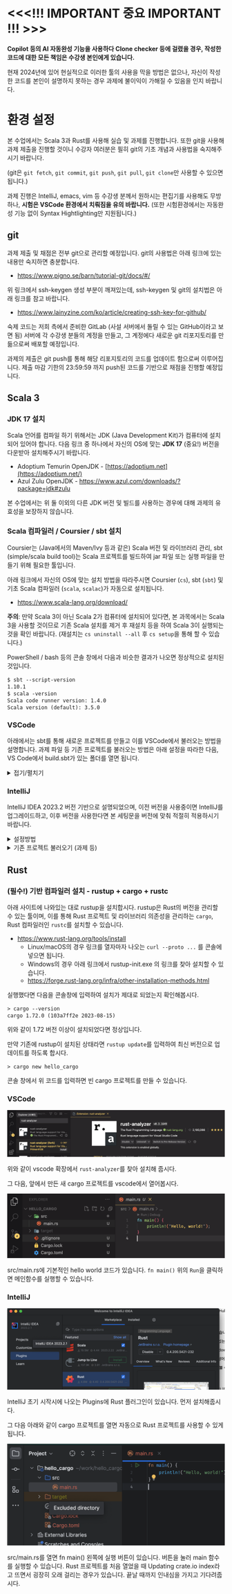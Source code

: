 # **<<<!!! IMPORTANT 중요 IMPORTANT !!! >>>**

**Copilot 등의 AI 자동완성 기능을 사용하다 Clone checker 등에 걸렸을 경우, 작성한 코드에 대한 모든 책임은 수강생 본인에게 있습니다.** 

현재 2024년에 있어 현실적으로 이러한 툴의 사용을 막을 방법은 없으나, 자신이 작성한 코드를 본인이 설명하지 못하는 경우 과제에 불이익이 가해질 수 있음을 인지 바랍니다.

# 환경 설정
본 수업에서는 Scala 3과 Rust를 사용해 실습 및 과제를 진행합니다. 또한 git을 사용해 과제 제출을 진행할 것이니 수강자 여러분은 필히 git의 기초 개념과 사용법을 숙지해주시기 바랍니다. 

(git은 `git fetch`, `git commit`, `git push`, `git pull`, `git clone`만 사용할 수 있으면 됩니다.)

과제 진행은 IntelliJ, emacs, vim 등 수강생 분께서 원하시는 편집기를 사용해도 무방하나, **시험은 VSCode 환경에서 치뤄짐을 유의 바랍니다.** (또한 시험환경에서는 자동완성 기능 없이 Syntax Hightlighting만 지원됩니다.)

## git
과제 제출 및 채점은 전부 git으로 관리할 예정입니다. git의 사용법은 아래 링크에 있는 내용만 숙지하면 충분합니다. 

- https://www.pigno.se/barn/tutorial-git/docs/#/

위 링크에서 ssh-keygen 생성 부분이 깨져있는데, ssh-keygen 및 git의 설치법은 아래 링크를 참고 바랍니다.

- https://www.lainyzine.com/ko/article/creating-ssh-key-for-github/

숙제 코드는 저희 측에서 준비한 GitLab (사설 서버에서 돌릴 수 있는 GitHub이라고 보면 됨) 서버에 각 수강생 분들의 계정을 만들고, 그 계정에다 새로운 git 리포지토리를 만듦으로써 배포할 예정입니다. 

과제의 제출은 git push를 통해 해당 리포지토리의 코드를 업데이트 함으로써 이루어집니다. 제출 마감 기한의 23:59:59 까지 push된 코드를 기반으로 채점을 진행할 예정입니다.

## Scala 3

### JDK 17 설치
Scala 언어를 컴파일 하기 위해서는 JDK (Java Development Kit)가 컴퓨터에 설치되어 있어야 합니다. 다음 링크 중 하나에서 자신의 OS에 맞는 **JDK 17** (중요!) 버전을 다운받아 설치해주시기 바랍니다. 

- Adoptium Temurin OpenJDK - [https://adoptium.net](https://adoptium.net/)
- Azul Zulu OpenJDK - https://www.azul.com/downloads/?package=jdk#zulu

본 수업에서는 위 둘 이외의 다른 JDK 버전 및 빌드를 사용하는 경우에 대해 과제의 유효성을 보장하지 않습니다.

### Scala 컴파일러 / Coursier / sbt 설치

Coursier는 (Java에서의 Maven/Ivy 등과 같은) Scala 버전 및 라이브러리 관리, sbt (simple/scala build tool)는 Scala 프로젝트를 빌드하여 jar 파일 또는 실행 파일을 만들기 위해 필요한 툴입니다. 

아래 링크에서 자신의 OS에 맞는 설치 방법을 따라주시면 Coursier (`cs`), sbt (`sbt`) 및 기초 Scala 컴파일러 (`scala`, `scalac`)가 자동으로 설치됩니다.

- https://www.scala-lang.org/download/

**주의**: 만약 Scala 3이 아닌 Scala 2가 컴퓨터에 설치되어 있다면, 본 과목에서는 Scala 3을 사용할 것이므로 기존 Scala 설치를 제거 후 재설치 등을 하여 Scala 3이 실행되는 것을 확인 바랍니다. (재설치는 `cs uninstall --all` 후 `cs setup`을 통해 할 수 있습니다.)

PowerShell / bash 등의 콘솔 창에서 다음과 비슷한 결과가 나오면 정상적으로 설치된 것입니다.
```
$ sbt --script-version
1.10.1
$ scala -version
Scala code runner version: 1.4.0
Scala version (default): 3.5.0
```

### VSCode
아래에서는 sbt를 통해 새로운 프로젝트를 만들고 이를 VSCode에서 불러오는 방법을 설명합니다. 과제 파일 등 기존 프로젝트를 불러오는 방법은 아래 설정을 따라한 다음, VS Code에서 build.sbt가 있는 폴더를 열면 됩니다.

<details>
<summary>접기/펼치기</summary>

#### 0. VSCode 설치

아래 링크에서 OS 설정에 맞는 VS Code를 다운받아 설치해주시기 바랍니다.

[https://code.visualstudio.com](https://code.visualstudio.com/)

#### 1. Metals 설정

![](./scala%20vscode%201.png)

Metals는 VSCode에서 Scala 개발환경을 관리하는 확장기능입니다. 왼쪽의 확장기능 (사각형 4개) 버튼을 누른 다음, 상단 창에서 metals를 검색하여 Scala (Metals)를 설치해주시기 바랍니다.


#### 2. 테스트 프로젝트 작성

![](./scala%20vscode%202.png)

VSCode 터미널에 아래 명령어를 입력하여 새로운 프로젝트를 작성해봅시다.
```
sbt new scala/scala3.g8
```
Scala 프로젝트의 이름 (name)을 작성하라는 창이 나올텐데, 적당히 아무 이름을 적어넣읍시다. (그림에선 pp202302)

#### 3. 프로젝트 열기

![](./scala%20vscode%203.png)

VSCode의 파일 탭을 누른 다음 Open Folder…를 선택 후 방금 만들어진 폴더를 선택합니다. (그림은 MacOS 지만 Windows도 비슷합니다.)

만들어진 폴더는 `sbt new` 를 실행한 후 가장 마지막에 뜬 `Template applied in (...)` 의 (…) 에 써져 있는 경로에 있습니다.

![](./scala%20vscode%204.png)

위와 같이 우하단에 New sbt workspace detected 라는 안내문이 뜨는 경우, Import build 를 선택해주시기 바랍니다.

#### 4. 코드 실행

![](./scala%20vscode%205.png)

위 절차를 마무리 했다면 왼쪽 패널에서 Explorer 창 (종이 2장 겹쳐진 아이콘) 을 연 후, `src/main/scala/Main.scala` 파일을 열어봅시다.

위와 같은 파일이 기본으로 들어있을 텐데, `@main def hello` 함수 위에 `run | debug` 라는 아이콘이 생겨있을 것입니다. 

`run` 을 누르면 `hello` 함수를 실행할 수 있습니다. 아래와 같은 창이 나올 것입니다.

![](./scala%20vscode%206.png)

#### 5. 테스트 코드 실행

![](./scala%20vscode%207.png)

src/test/scala/MySuite.scala 파일이 기본적으로 작성되어 있을 것입니다. 해당 파일을 클릭 후 열린 파일의 class 또는 test 함수 왼쪽에 있는 노란색 화살표 (그림에선 이미 한 번 실행해서 초록색으로 바뀌어져 있음)을 누르면 테스트를 실행할 수 있습니다.

![](./scala%20vscode%208.png)

테스트 기능에 대한 자세한 내용은 아래 링크를 참고 바랍니다.

https://scalameta.org/munit/docs/getting-started.html

</details>

### IntelliJ

IntelliJ IDEA 2023.2 버전 기반으로 설명되었으며, 이전 버전을 사용중이면 IntelliJ를 업그레이드하고, 이후 버전을 사용한다면 본 세팅문을 버전에 맞춰 적절히 적용하시기 바랍니다.

<details>
<summary>설정방법</summary>

#### 0. IntelliJ 설치
다음 링크에서 최신 IntelliJ IDEA **Community** 버전을 다운받을 수 있습니다.

[https://www.jetbrains.com/idea/download/](https://www.jetbrains.com/ko-kr/idea/download/?section=mac)

#### 1. Scala Plugin 설치
![](./scala%20intellij%2001.jpg)

IntelliJ를 처음 켜고 나오는 화면에서 좌측의 Plugins에 들어갑니다.

![](./scala%20intellij%2002.jpg)

Scala와 Rust 플러그인을 찾아 설치 후 IntelliJ를 재부팅합니다.

#### 2. 새 프로젝트 생성 및 설정

![](./scala%20intellij%2003.png)

IntelliJ 실행시 나오는 화면 상단의 New Project 버튼을 눌러 새로운 프로젝트를 작성해봅시다. 

![](./scala%20intellij%2004.png)

다음 칸들을 설정합니다.

- Name: 적절한 아무 폴더 이름
- Location: 폴더를 둘 위치
- Langugage: **Scala** 선택
- Build System: **sbt** 선택
- JDK: 적절한 JDK 선택. 만약 붉은색으로 JDK가 없다고 나오면 아래의 3.1을 참고하여 JDK를 설정합시다.
- sbt: 1.9 이상의 최신 버전 선택
- Scala: **3.3.0 선택 (중요!)**

다 했으면 우하단의 Create를 누릅니다.

#### 3. JDK 설정

![](./scala%20intellij%2005.png)

Scala는 Java 기반의 언어기 때문에 JDK (Java Development Kit)를 깔아야 프로그래밍을 진행할 수 있습니다.

다음처럼 **\<No SDK\>** 가 떠있는 경우 IntelliJ가 JDK를 스스로 깔거나, 사용자가 수동으로 JDK를 설치한 다음 JDK가 있는 폴더의 경로를 지정해주어야 합니다.

본 수업에서 **JDK 버전은 Java 17을 사용하며, Azul Zulu 또는 Eclipse Temurin을 권장합니다.**

**설정 방법**

1. **Add SDK > JDK…** 를 눌러 기존에 PC에 깔린 JDK를 설정할 수 있습니다.
2. IntelliJ가 알아서 설치하게 하고 싶은 경우 Add SDK > Download JDK… 를 선택한 후, 다음과 같이 **버전 17**, 벤더로 **Azul Zulu**를 설정한 후 다운로드를 진행합니다.

    a. MacOS의 경우, CPU로 Apple Silicon (M1, M2 등)을 사용 중이라면 aarch64 버전을 선택하면 됩니다.

![](./scala%20intellij%2006.png)

#### 4. 프로그램 작성

![](./scala%20intellij%2007.png)

좌상단의 드롭다운 리스트에서 Project를 선택하면 프로젝트 폴더의 구조를 볼 수 있습니다. 기본적으로 src/main/scala 폴더에 프로그램을 작성하면 됩니다.

![](./scala%20intellij%2008.png)

src/main/scala 폴더에서 우측 키를 눌러 New > Scala Class/File을 클릭합니다. 파일 제목은 Main.scala로 설정해봅시다.

![](./scala%20intellij%2009.png)

다음과 같은 팝업이 나올텐데, 아무 거나 클릭하고 이름으론 Main을 넣은 뒤 엔터 키를 쳐봅시다. 어차피 안의 내용은 전부 삭제할 것입니다.

![](./scala%20intellij%2010.png)

기존 코드를 지우고 다음과 같이 프로그램을 작성해봅시다.

![](./scala%20intellij%2011.png)

@main def hello() 왼쪽에 초록색 재생 버튼이 있습니다. 클릭한 다음 나오는 Run ‘hello’를 누르면 화면 실행 결과가 표시됩니다.

</details>


<details>
<summary>기존 프로젝트 불러오기 (과제 등)</summary>

이 패널에서는 위 VSCode로 작성한 프로젝트를 불러와 보겠습니다. 

#### 1. 프로젝트 열기

![](./scala%20intellij%2021.png)

IntelliJ를 새로 실행하고 왼쪽의 Projects 패널을 연 다음, 우상단의 Open 버튼을 누릅니다.

![](./scala%20intellij%2022.png)

기존의 Scala 프로젝트 폴더 (build.sbt 파일이 있는 폴더)를 찾아서 열어봅시다.

![](./scala%20intellij%2023.png)

`build.sbt` 파일이 있다면 이런 창이 뜰 수 있는데, sbt project를 선택한 후 OK를 누릅시다.

#### 2. 파일 실행

![](./scala%20intellij%2024.png)

과제 프로젝트 등에는 src 폴더 아래에 main과 test 폴더가 있을 것입니다. 각각의 폴더에 있는 Scala 파일을 열면 코드 왼쪽에 초록색 실행 버튼이 있는데, 버튼을 누르면 함수의 실행 결과를 볼 수 있습니다.

</details>


## Rust

### (필수!) 기반 컴파일러 설치 - rustup + cargo + rustc 

아래 사이트에 나와있는 대로 rustup을 설치합시다. rustup은 Rust의 버전을 관리할 수 있는 툴이며, 이를 통해 Rust 프로젝트 및 라이브러리 의존성을 관리하는 `cargo`, Rust 컴파일러인 `rustc`를 설치할 수 있습니다.

- https://www.rust-lang.org/tools/install
    - Linux/macOS의 경우 링크를 열자마자 나오는 `curl --proto ...` 를 콘솔에 넣으면 됩니다.
    - Windows의 경우 아래 링크에서 rustup-init.exe 의 링크를 찾아 설치할 수 있습니다.
    - https://forge.rust-lang.org/infra/other-installation-methods.html

실행했다면 다음을 콘솔창에 입력하여 설치가 제대로 되었는지 확인해봅시다.

```
> cargo --version
cargo 1.72.0 (103a7ff2e 2023-08-15)
```

위와 같이 1.72 버전 이상이 설치되었다면 정상입니다.

만약 기존에 rustup이 설치된 상태라면 `rustup update`를 입력하여 최신 버전으로 업데이트를 하도록 합시다.

```
> cargo new hello_cargo
```
콘솔 창에서 위 코드를 입력하면 빈 cargo 프로젝트를 만들 수 있습니다.

### VSCode

![](./rust%20vscode%201.png)

위와 같이 vscode 확장에서 `rust-analyzer`를 찾아 설치해 줍시다.

그 다음, 앞에서 만든 새 cargo 프로젝트를 vscode에서 열어봅시다.

![](./rust%20vscode%202.png)

src/main.rs에 기본적인 hello world 코드가 있습니다. `fn main()` 위의 `Run`을 클릭하면 메인함수를 실행할 수 있습니다.

### IntelliJ

![](./rust%20intellij%201.png)

IntelliJ 초기 시작시에 나오는 Plugins에 Rust 플러그인이 있습니다. 먼저 설치해줍시다.

그 다음 아래와 같이 cargo 프로젝트를 열면 자동으로 Rust 프로젝트를 사용할 수 있게 됩니다.

![](./rust%20intellij%202.png)

src/main.rs를 열면 fn main() 왼쪽에 실행 버튼이 있습니다. 버튼을 눌러 main 함수를 실행할 수 있습니다. Rust 프로젝트를 처음 열었을 때 Updating crate.io index라고 뜨면서 굉장히 오래 걸리는 경우가 있습니다. 끝날 때까지 인내심을 가지고 기다려줍시다.